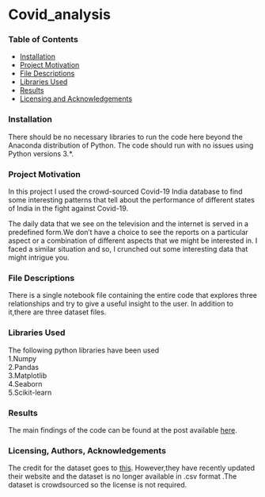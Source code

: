 # Covid_analysis
### Table of Contents

* [Installation](#Install)
* [Project Motivation](#Motivation)
* [File Descriptions](#File)
* [Libraries Used](#Lib)
* [Results](#Results)
* [Licensing and Acknowledgements](#License)

### Installation<a name="Install"></a>

There should be no necessary libraries to run the code here beyond the Anaconda distribution of Python. The code should run with no issues using Python versions 3.*.

### Project Motivation<a name="Motivation"></a>

In this project I used the crowd-sourced Covid-19 India database to find some interesting patterns that tell about the performance of different states of India in the fight against Covid-19.

The daily data that we see on the television and the internet is served in a predefined form.We don’t have a choice to see the reports on a particular aspect or a combination of different aspects that we might be interested in.
I faced a similar situation and so, I crunched out some interesting data that might intrigue you.

### File Descriptions<a name="File"></a>

There is a single notebook file containing the entire code that explores three relationships and try to give a useful insight to the user. In addition to it,there are three dataset files.

### Libraries Used<a name="Lib"></a>
The following python libraries have been used  
1.Numpy  
2.Pandas  
3.Matplotlib  
4.Seaborn  
5.Scikit-learn

### Results<a name="Results"></a>

The main findings of the code can be found at the post available [here](https://medium.com/@sirishbhudolia88/a-look-at-how-indian-states-are-faring-against-covid-19-2717ebbf67f9).

### Licensing, Authors, Acknowledgements<a name="License"></a>

The credit for the dataset goes to [this](https://api.covid19india.org/). However,they have recently updated their website and the dataset is no longer available in .csv format .The dataset is crowdsourced so the license is not required. 
